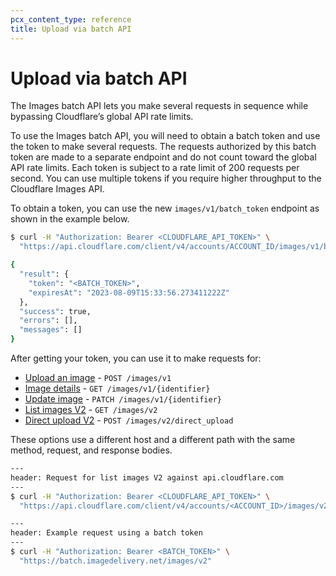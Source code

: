```yaml
---
pcx_content_type: reference
title: Upload via batch API
---
```


# Upload via batch API

The Images batch API lets you make several requests in sequence while bypassing Cloudflare’s global API rate limits. 

To use the Images batch API, you will need to obtain a batch token and use the token to make several requests. The requests authorized by this batch token are made to a separate endpoint and do not count toward the global API rate limits. Each token is subject to a rate limit of 200 requests per second. You can use multiple tokens if you require higher throughput to the Cloudflare Images API. 

To obtain a token, you can use the new `images/v1/batch_token` endpoint as shown in the example below.

```bash
$ curl -H "Authorization: Bearer <CLOUDFLARE_API_TOKEN>" \
  "https://api.cloudflare.com/client/v4/accounts/ACCOUNT_ID/images/v1/batch_token"

{
  "result": {
    "token": "<BATCH_TOKEN>",
    "expiresAt": "2023-08-09T15:33:56.273411222Z"
  },
  "success": true,
  "errors": [],
  "messages": []
}
```

After getting your token, you can use it to make requests for:

- [Upload an image](https://developers.cloudflare.com/api/operations/cloudflare-images-upload-an-image-via-url) - `POST /images/v1`
- [Image details](https://developers.cloudflare.com/api/operations/cloudflare-images-image-details) - `GET /images/v1/{identifier}`
- [Update image](https://developers.cloudflare.com/api/operations/cloudflare-images-update-image) - `PATCH /images/v1/{identifier}`
- [List images V2](https://developers.cloudflare.com/api/operations/cloudflare-images-list-images-v2) - `GET /images/v2`
- [Direct upload V2](https://developers.cloudflare.com/api/operations/cloudflare-images-create-authenticated-direct-upload-url-v-2) - `POST /images/v2/direct_upload`

These options use a different host and a different path with the same method, request, and response bodies. 

```bash
---
header: Request for list images V2 against api.cloudflare.com
---
$ curl -H "Authorization: Bearer <CLOUDFLARE_API_TOKEN>" \
  "https://api.cloudflare.com/client/v4/accounts/<ACCOUNT_ID>/images/v2"
```

```bash
---
header: Example request using a batch token
---
$ curl -H "Authorization: Bearer <BATCH_TOKEN>" \
  "https://batch.imagedelivery.net/images/v2"
```
